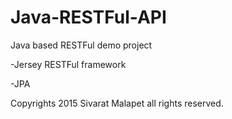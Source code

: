 # Java-RESTFul-API
Java based RESTFul demo project

-Jersey RESTFul framework

-JPA

Copyrights 2015 Sivarat Malapet all rights reserved.
